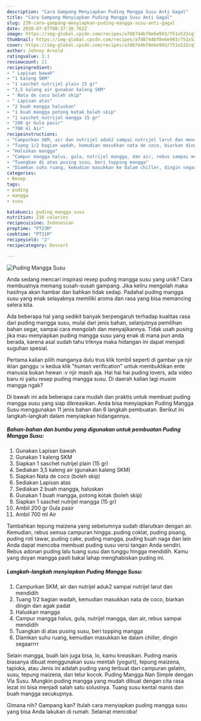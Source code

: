 ```yaml
---
description: "Cara Gampang Menyiapkan Puding Mangga Susu Anti Gagal"
title: "Cara Gampang Menyiapkan Puding Mangga Susu Anti Gagal"
slug: 239-cara-gampang-menyiapkan-puding-mangga-susu-anti-gagal
date: 2020-07-07T08:37:38.762Z
image: https://img-global.cpcdn.com/recipes/a7d8744bf8e6e993/751x532cq70/puding-mangga-susu-foto-resep-utama.jpg
thumbnail: https://img-global.cpcdn.com/recipes/a7d8744bf8e6e993/751x532cq70/puding-mangga-susu-foto-resep-utama.jpg
cover: https://img-global.cpcdn.com/recipes/a7d8744bf8e6e993/751x532cq70/puding-mangga-susu-foto-resep-utama.jpg
author: Johnny Arnold
ratingvalue: 3.1
reviewcount: 11
recipeingredient:
- " Lapisan bawah"
- "1 kaleng SKM"
- "1 saschet nutrijel plain 15 gr"
- "3,5 kaleng air gunakan kaleng SKM"
- " Nata de coco boleh skip"
- " Lapisan atas"
- "2 buah mangga haluskan"
- "1 buah mangga potong kotak boleh skip"
- "1 saschet nutrijel mangga 15 gr"
- "200 gr Gula pasir"
- "700 ml Air"
recipeinstructions:
- "Campurkan SKM, air dan nutrijel aduk2 sampai nutrijel larut dan mendidih"
- "Tuang 1/2 bagian wadah, kemudian masukkan nata de coco, biarkan dingin dan agak padat"
- "Haluskan mangga"
- "Campur mangga halus, gula, nutrijel mangga, dan air, rebus sampai mendidih"
- "Tuangkan di atas pusing susu, beri topping mangga"
- "Diamkan suhu ruang, kemudian masukkan ke dalam chiller, dingin segaarrrr"
categories:
- Resep
tags:
- puding
- mangga
- susu

katakunci: puding mangga susu 
nutrition: 216 calories
recipecuisine: Indonesian
preptime: "PT23M"
cooktime: "PT31M"
recipeyield: "2"
recipecategory: Dessert

---
```



![Puding Mangga Susu](https://img-global.cpcdn.com/recipes/a7d8744bf8e6e993/751x532cq70/puding-mangga-susu-foto-resep-utama.jpg)

Anda sedang mencari inspirasi resep puding mangga susu yang unik? Cara membuatnya memang susah-susah gampang. Jika keliru mengolah maka hasilnya akan hambar dan bahkan tidak sedap. Padahal puding mangga susu yang enak selayaknya memiliki aroma dan rasa yang bisa memancing selera kita.

Ada beberapa hal yang sedikit banyak berpengaruh terhadap kualitas rasa dari puding mangga susu, mulai dari jenis bahan, selanjutnya pemilihan bahan segar, sampai cara mengolah dan menyajikannya. Tidak usah pusing jika mau menyiapkan puding mangga susu yang enak di mana pun anda berada, karena asal sudah tahu triknya maka hidangan ini dapat menjadi suguhan spesial.

Pertama kalian pilih manganya dulu trus klik tombil seperti di gambar ya njir iklan ganggu :v kedua klik &#34;human verification&#34; untuk membuktikan ente manusia bukan hewan :v njir masih aja. Hai hai hai puding lovers, ada video baru ni yaitu resep puding mangga susu. Di daerah kalian lagi musim mangga ngak?


Di bawah ini ada beberapa cara mudah dan praktis untuk membuat puding mangga susu yang siap dikreasikan. Anda bisa menyiapkan Puding Mangga Susu menggunakan 11 jenis bahan dan 6 langkah pembuatan. Berikut ini langkah-langkah dalam menyiapkan hidangannya.

<!--inarticleads1-->

##### Bahan-bahan dan bumbu yang digunakan untuk pembuatan Puding Mangga Susu:

1. Gunakan  Lapisan bawah
1. Gunakan 1 kaleng SKM
1. Siapkan 1 saschet nutrijel plain (15 gr)
1. Sediakan 3,5 kaleng air (gunakan kaleng SKM)
1. Siapkan  Nata de coco (boleh skip)
1. Sediakan  Lapisan atas
1. Sediakan 2 buah mangga, haluskan
1. Gunakan 1 buah mangga, potong kotak (boleh skip)
1. Siapkan 1 saschet nutrijel mangga (15 gr)
1. Ambil 200 gr Gula pasir
1. Ambil 700 ml Air


Tambahkan tepung maizena yang sebelumnya sudah dilarutkan dengan air. Kemudian, rebus semua campuran hingga..puding coklat, puding pisang, puding roti tawar, puding cake, puding mangga, puding buah naga dan lain Anda dapat mencoba membuat puding susu versi tangan Anda sendiri. Rebus adonan puding lalu tuang susu dan tunggu hingga mendidih. Kamu yang doyan mangga pasti bakal lahap menghabiskan puding ini. 

<!--inarticleads2-->

##### Langkah-langkah menyiapkan Puding Mangga Susu:

1. Campurkan SKM, air dan nutrijel aduk2 sampai nutrijel larut dan mendidih
1. Tuang 1/2 bagian wadah, kemudian masukkan nata de coco, biarkan dingin dan agak padat
1. Haluskan mangga
1. Campur mangga halus, gula, nutrijel mangga, dan air, rebus sampai mendidih
1. Tuangkan di atas pusing susu, beri topping mangga
1. Diamkan suhu ruang, kemudian masukkan ke dalam chiller, dingin segaarrrr


Selain mangga, buah lain juga bisa, lo, kamu kreasikan. Puding manis biasanya dibuat menggunakan susu mentah (yogurt), tepung maizena, tapioka, atau Jenis ini adalah puding yang terbuat dari campuran gelatin, susu, tepung maizena, dan telur kocok. Puding Mangga Nan Simple dengan Vla Susu. Mungkin puding mangga yang mudah dibuat dengan cita rasa lezat ini bisa menjadi salah satu solusinya. Tuang susu kental manis dan buah mangga secukupnya. 

Gimana nih? Gampang kan? Itulah cara menyiapkan puding mangga susu yang bisa Anda lakukan di rumah. Selamat mencoba!
